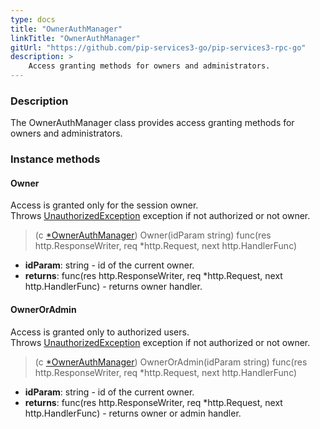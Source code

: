 ```yaml
---
type: docs
title: "OwnerAuthManager"
linkTitle: "OwnerAuthManager"
gitUrl: "https://github.com/pip-services3-go/pip-services3-rpc-go"
description: >
    Access granting methods for owners and administrators.
---
```


### Description

The OwnerAuthManager class provides access granting methods for owners and administrators.

### Instance methods

#### Owner
Access is granted only for the session owner.  
Throws [UnauthorizedException](../../../commons/errors/unauthorized_exception) exception if not authorized or not owner.

> (c [*OwnerAuthManager]()) Owner(idParam string) func(res http.ResponseWriter, req *http.Request, next http.HandlerFunc)

- **idParam**: string - id of the current owner.
- **returns**: func(res http.ResponseWriter, req *http.Request, next http.HandlerFunc) - returns owner handler.

#### OwnerOrAdmin
Access is granted only to authorized users.   
Throws [UnauthorizedException](../../../commons/errors/unauthorized_exception) exception if not authorized or not owner.

> (c [*OwnerAuthManager]()) OwnerOrAdmin(idParam string) func(res http.ResponseWriter, req *http.Request, next http.HandlerFunc)

- **idParam**: string - id of the current owner.
- **returns**: func(res http.ResponseWriter, req *http.Request, next http.HandlerFunc) - returns owner or admin handler.